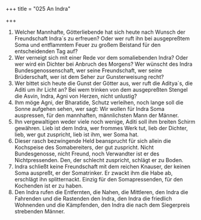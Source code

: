+++
title = "025 An Indra"

+++


1.	Welcher Mannhafte, Götterliebende hat sich heute nach Wunsch der Freundschaft Indra´s zu erfreuen? Oder wer ruft ihn bei ausgepreßtem Soma und entflammtem Feuer zu großem Beistand für den entscheidenden Tag auf?
2.	Wer verneigt sich mit einer Rede vor dem somaliebenden Indra? Oder wer wird ein Dichter bei Anbruch des Morgens? Wer wünscht des Indra Bundesgenossenschaft, wer seine Freundschaft, wer seine Brüderschaft, wer ist dem Seher zur Gunsterweisung recht?
3.	Wer bittet sich heute die Gunst der Götter aus, wer ruft die Aditya´s, die Aditi um ihr Licht an? Bei wem trinken von dem ausgepreßten Stengel die Asvin, Indra, Agni von Herzen, nicht unlustig?
4.	Ihm möge Agni, der Bharatide, Schutz verleihen, noch lange soll die Sonne aufgehen sehen, wer sagt: Wir wollen für Indra Soma auspressen, für den mannhaften, männlichsten Mann der Männer.
5.	Ihn vergewaltigen weder viele noch wenige, Aditi soll ihm breiten Schirm gewähren. Lieb ist dem Indra, wer frommes Werk tut, lieb der Dichter, lieb, wer gut zuspricht, lieb ist ihm, wer Soma hat.
6.	Dieser rasch bezwingende Held beansprucht für sich allein die Kochspeise des Somabereiters, der gut zuspricht. Nicht Bundesgenosse, nicht Freund, noch Verwandter ist er des Nichtpressenden. Den, der schlecht zuspricht, schlägt er zu Boden.
7.	Indra schließt keine Freundschaft mit dem reichen Knauser, der keinen Soma auspreßt, er der Somatrinker. Er zwackt ihm die Habe ab, erschlägt ihn splitternackt. Einzig für den Somapressenden, für den Kochenden ist er zu haben.
8.	Den Indra rufen die Entfernten, die Nahen, die Mittleren, den Indra die Fahrenden und die Rastenden den Indra, den Indra die friedlich Wohnenden und die Kämpfenden, den Indra die nach dem Siegerpreis strebenden Männer.


